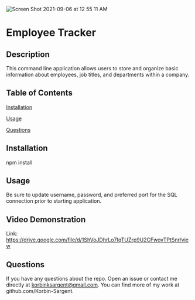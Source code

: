 ![Screen Shot 2021-09-06 at 12 55 11 AM](https://user-images.githubusercontent.com/87394831/132173491-1ba9f26c-2748-42bb-910a-c9a22c842f1f.png)

# Employee Tracker

## Description

This command line application allows users to store and organize basic information about employees, job titles, and departments within a company.

## Table of Contents

[Installation](#installation)

[Usage](#usage)

[Questions](#questions)

## Installation

npm install

## Usage

Be sure to update username, password, and preferred port for the SQL connection prior to starting application.

## Video Demonstration
Link: https://drive.google.com/file/d/1ShVoJDhrLo7IqTUZrp9U2CFwovTPtSnr/view

## Questions

If you have any questions about the repo. Open an issue or
contact me directly at korbinksargent@gmail.com. You can find more of my work at
github.com/Korbin-Sargent.
